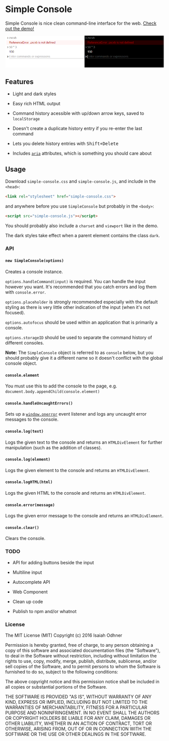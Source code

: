 
# Simple Console

Simple Console is nice clean command-line interface for the web.
[Check out the demo!](http://1j01.github.io/simple-console/)

![](screenshot.png)


## Features

* Light and dark styles

* Easy rich HTML output

* Command history acessible with up/down arrow keys, saved to `localStorage`

* Doesn't create a duplicate history entry if you re-enter the last command

* Lets you delete history entries with <kbd>Shift+Delete</kbd>

* Includes [`aria`][] attributes, which is something you should care about


## Usage

Download `simple-console.css` and `simple-console.js`,
and include in the `<head>`:
```html
<link rel="stylesheet" href="simple-console.css">
```
and anywhere before you use `SimpleConsole` but probably in the `<body>`:
```html
<script src="simple-console.js"></script>
```

You should probably also include a `charset` and `viewport` like in the demo.

The dark styles take effect when a parent element contains the class `dark`.


### API

#### `new SimpleConsole(options)`

Creates a console instance.

`options.handleCommand(input)` is required.
You can handle the input however you want.
It's recommended that you catch errors and log them with `console.error`.

`options.placeholder` is strongly recommended especially with the default styling as there is very little other indication of the input (when it's not focused).

`options.autofocus` should be used within an application that is primarily a console.

`options.storageID` should be used to separate the command history of different consoles.

**Note:** The `SimpleConsole` object is referred to as `console` below, but you should probably give it a different name so it doesn't conflict with the global console object.

#### `console.element`

You must use this to add the console to the page,
e.g. `document.body.appendChild(console.element)`

#### `console.handleUncaughtErrors()`

Sets up a [`window.onerror`][] event listener and logs any uncaught error messages to the console.

#### `console.log(text)`

Logs the given text to the console and returns an `HTMLDivElement` for further manipulation (such as the addition of classes).

#### `console.log(element)`

Logs the given element to the console and returns an `HTMLDivElement`.

#### `console.logHTML(html)`

Logs the given HTML to the console and returns an `HTMLDivElement`.

#### `console.error(message)`

Logs the given error message to the console and returns an `HTMLDivElement`.

#### `console.clear()`

Clears the console.


### TODO

* API for adding buttons beside the input

* Multiline input

* Autocomplete API

* Web Component

* Clean up code

* Publish to npm and/or whatnot


### License

The MIT License (MIT)
Copyright (c) 2016 Isaiah Odhner

Permission is hereby granted, free of charge, to any person obtaining a copy of this software and associated documentation files (the "Software"), to deal in the Software without restriction, including without limitation the rights to use, copy, modify, merge, publish, distribute, sublicense, and/or sell copies of the Software, and to permit persons to whom the Software is furnished to do so, subject to the following conditions:

The above copyright notice and this permission notice shall be included in all copies or substantial portions of the Software.

THE SOFTWARE IS PROVIDED "AS IS", WITHOUT WARRANTY OF ANY KIND, EXPRESS OR IMPLIED, INCLUDING BUT NOT LIMITED TO THE WARRANTIES OF MERCHANTABILITY, FITNESS FOR A PARTICULAR PURPOSE AND NONINFRINGEMENT. IN NO EVENT SHALL THE AUTHORS OR COPYRIGHT HOLDERS BE LIABLE FOR ANY CLAIM, DAMAGES OR OTHER LIABILITY, WHETHER IN AN ACTION OF CONTRACT, TORT OR OTHERWISE, ARISING FROM, OUT OF OR IN CONNECTION WITH THE SOFTWARE OR THE USE OR OTHER DEALINGS IN THE SOFTWARE.


[`aria`]: https://developer.mozilla.org/en-US/docs/Web/Accessibility/ARIA
[`window.onerror`]: https://developer.mozilla.org/en-US/docs/Web/API/GlobalEventHandlers/onerror
